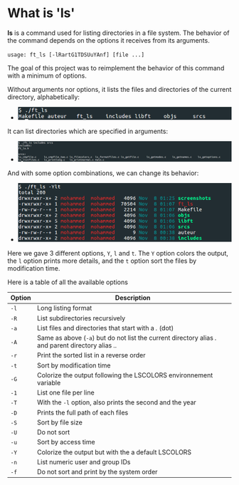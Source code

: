 # What is '**ls**'

**ls** is a command used for listing directories in a file system. The behavior of the command depends on the options it receives from its arguments.

`usage: ft_ls [-lRartG1TDSUuYAnf] [file ...]`

The goal of this project was to reimplement the behavior of this command with a minimum of options.

Without arguments nor options, it lists the files and directories of the current directory, alphabetically:

* ![ft_ls0](/screenshots/ft_ls0.png)

It can list directories which are specified in arguments:

* ![ft_ls1](/screenshots/ft_ls1.png)

And with some option combinations, we can change its behavior:

* ![ft_ls2](/screenshots/ft_ls2.png)

Here we gave 3 different options, `Y`, `l` and `t`. The `Y` option colors the output, the `l` option prints more details, and the `t` option sort the files by modification time.

Here is a table of all the available options

| Option | Description |
| --- | --- |
| `-l` | Long listing format |
| `-R` | List subdirectories recursively |
| `-a` | List files and directories that start with a *.* (dot) |
| `-A` | Same as above (`-a`) but do not list the current directory alias *.* and parent directory alias *..*
| `-r` | Print the sorted list in a reverse order |
| `-t` | Sort by modification time |
| `-G` | Colorize the output following the LSCOLORS environnement variable |
| `-1` | List one file per line |
| `-T` | With the `-l` option, also prints the second and the year |
| `-D` | Prints the full path of each files |
| `-S` | Sort by file size |
| `-U` | Do not sort |
| `-u` | Sort by access time |
| `-Y` | Colorize the output but with the a default LSCOLORS |
| `-n` | List numeric user and group IDs |
| `-f` | Do not sort and print by the system order |
